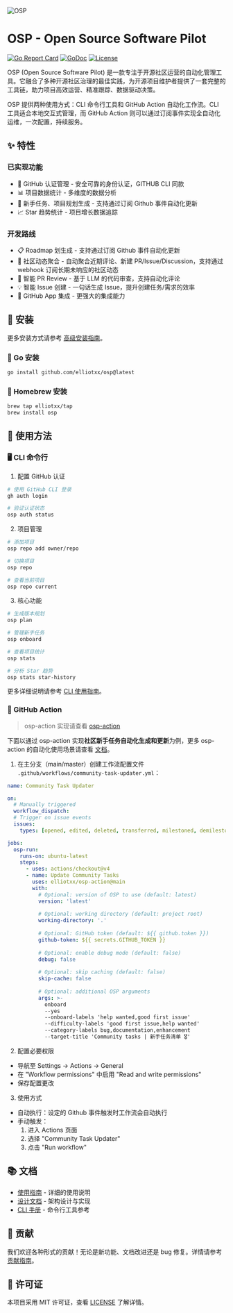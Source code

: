 ![OSP](https://socialify.git.ci/elliotxx/osp/image?font=Raleway&language=1&name=1&owner=1&pattern=Plus&theme=Light)

# OSP - Open Source Software Pilot

[![Go Report Card](https://goreportcard.com/badge/github.com/elliotxx/osp)](https://goreportcard.com/report/github.com/elliotxx/osp)
[![GoDoc](https://godoc.org/github.com/elliotxx/osp?status.svg)](https://godoc.org/github.com/elliotxx/osp)
[![License](https://img.shields.io/github/license/elliotxx/osp.svg)](https://github.com/elliotxx/osp/blob/main/LICENSE)

OSP (Open Source Software Pilot) 是一款专注于开源社区运营的自动化管理工具。它融合了多种开源社区治理的最佳实践，为开源项目维护者提供了一套完整的工具链，助力项目高效运营、精准跟踪、数据驱动决策。

OSP 提供两种使用方式：CLI 命令行工具和 GitHub Action 自动化工作流。CLI 工具适合本地交互式管理，而 GitHub Action 则可以通过订阅事件实现全自动化运维，一次配置，持续服务。

## ✨ 特性

### 已实现功能
- 🔑 GitHub 认证管理 - 安全可靠的身份认证，GITHUB CLI 同款
- 📊 项目数据统计 - 多维度的数据分析
- 📝 新手任务、项目规划生成 - 支持通过订阅 Github 事件自动化更新
- 📈 Star 趋势统计 - 项目增长数据追踪

### 开发路线
- 📋 Roadmap 划生成 - 支持通过订阅 Github 事件自动化更新
- 📅 社区动态聚合 - 自动聚合近期评论、新建 PR/Issue/Discussion，支持通过 webhook 订阅长期未响应的社区动态
- 🤖 智能 PR Review - 基于 LLM 的代码审查，支持自动化评论
- 💡 智能 Issue 创建 - 一句话生成 Issue，提升创建任务/需求的效率
- 🔌 GitHub App 集成 - 更强大的集成能力

## 🚀 安装

更多安装方式请参考 [高级安装指南](docs/guide/advanced-installation.md)。

### 🐙 Go 安装

```bash
go install github.com/elliotxx/osp@latest
```

### 🍺 Homebrew 安装

```bash
brew tap elliotxx/tap
brew install osp
```
## 🚀 使用方法

### 🖥️ CLI 命令行

1. 配置 GitHub 认证
```bash
# 使用 GitHub CLI 登录
gh auth login

# 验证认证状态
osp auth status
```

2. 项目管理
```bash
# 添加项目
osp repo add owner/repo

# 切换项目
osp repo

# 查看当前项目
osp repo current
```

3. 核心功能
```bash
# 生成版本规划
osp plan

# 管理新手任务
osp onboard

# 查看项目统计
osp stats

# 分析 Star 趋势
osp stats star-history
```

更多详细说明请参考 [CLI 使用指南](docs/guide/cli.md)。

### 🤖 GitHub Action

> osp-action 实现请查看 [osp-action](https://github.com/elliotxx/osp-action)

下面以通过 osp-action 实现**社区新手任务自动化生成和更新**为例，更多 osp-action 的自动化使用场景请查看 [文档](docs/guide/github-action.md)。

1. 在主分支（main/master）创建工作流配置文件 `.github/workflows/community-task-updater.yml`：
```yaml
name: Community Task Updater

on:
  # Manually triggered
  workflow_dispatch:
  # Trigger on issue events
  issues:
    types: [opened, edited, deleted, transferred, milestoned, demilestoned, labeled, unlabeled, assigned, unassigned]

jobs:
  osp-run:
    runs-on: ubuntu-latest
    steps:
      - uses: actions/checkout@v4
      - name: Update Community Tasks
        uses: elliotxx/osp-action@main
        with:
          # Optional: version of OSP to use (default: latest)
          version: 'latest'
          
          # Optional: working directory (default: project root)
          working-directory: '.'
          
          # Optional: GitHub token (default: ${{ github.token }})
          github-token: ${{ secrets.GITHUB_TOKEN }}
          
          # Optional: enable debug mode (default: false)
          debug: false
          
          # Optional: skip caching (default: false)
          skip-cache: false
          
          # Optional: additional OSP arguments
          args: >-
            onboard
            --yes
            --onboard-labels 'help wanted,good first issue'
            --difficulty-labels 'good first issue,help wanted'
            --category-labels bug,documentation,enhancement
            --target-title 'Community tasks | 新手任务清单 🎖︎'
```

2. 配置必要权限
- 导航至 Settings -> Actions -> General
- 在 "Workflow permissions" 中启用 "Read and write permissions"
- 保存配置更改

3. 使用方式
- 自动执行：设定的 Github 事件触发时工作流会自动执行
- 手动触发：
  1. 进入 Actions 页面
  2. 选择 "Community Task Updater"
  3. 点击 "Run workflow"

## 📚 文档

- [使用指南](docs/guide/README.md) - 详细的使用说明
- [设计文档](docs/design/README.md) - 架构设计与实现
- [CLI 手册](docs/cli/osp.md) - 命令行工具参考

## 🤝 贡献

我们欢迎各种形式的贡献！无论是新功能、文档改进还是 bug 修复。详情请参考[贡献指南](CONTRIBUTING.md)。

## 📄 许可证

本项目采用 MIT 许可证，查看 [LICENSE](LICENSE) 了解详情。
